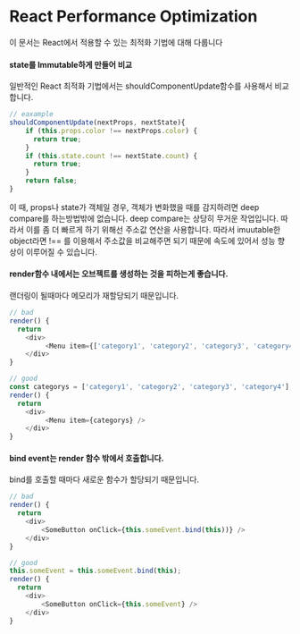 # React Performance Optimization
이 문서는 React에서 적용할 수 있는 최적화 기법에 대해 다룹니다

#### state를 Immutable하게 만들어 비교
일반적인 React 최적화 기법에서는 shouldComponentUpdate함수를 사용해서 비교합니다.
```javascript
// eaxample
shouldComponentUpdate(nextProps, nextState){
    if (this.props.color !== nextProps.color) {
      return true;
    }
    if (this.state.count !== nextState.count) {
      return true;
    }
    return false;
}
```
이 때, props나 state가 객체일 경우, 객체가 변화했을 때를 감지하려면 deep compare를 하는방법밖에 없습니다.
deep compare는 상당히 무거운 작업입니다. 따라서 이를 좀 더 빠르게 하기 위해선 주소값 연산을 사용합니다.
따라서 imuutable한 object라면 !== 를 이용해서 주소값을 비교해주면 되기 때문에 속도에 있어서 성능 향상이 이루어질 수 있습니다.

#### render함수 내에서는 오브젝트를 생성하는 것을 피하는게 좋습니다.
랜더링이 될때마다 메모리가 재할당되기 때문입니다.
```javascript
// bad
render() {
  return 
    <div>
         <Menu item={['category1', 'category2', 'category3', 'category4']} />
    </div>
}

// good
const categorys = ['category1', 'category2', 'category3', 'category4'];
render() {
  return 
    <div>
         <Menu item={categorys} />
    </div>
}
```

#### bind event는 render 함수 밖에서 호출합니다.
bind를 호출할 때마다 새로운 함수가 할당되기 때문입니다.
```javascript
// bad
render() {
  return
    <div>
        <SomeButton onClick={this.someEvent.bind(this))} />
    </div>
}    

// good
this.someEvent = this.someEvent.bind(this);
render() {
  return
    <div>
        <SomeButton onClick={this.someEvent} />
    </div>
}    

```